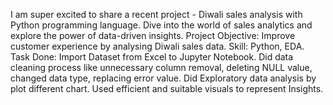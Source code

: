 I am super excited to share a recent project - Diwali sales analysis with Python programming language. Dive into the world of sales analytics and explore the power of data-driven insights.
Project Objective: Improve customer experience by analysing Diwali sales data.
Skill: Python, EDA.
Task Done:
Import Dataset from Excel to Jupyter Notebook. 
Did data cleaning process like unnecessary column removal, deleting NULL value, changed data type, replacing error value.
Did Exploratory data analysis by plot different chart.
Used efficient and suitable visuals to represent Insights.
